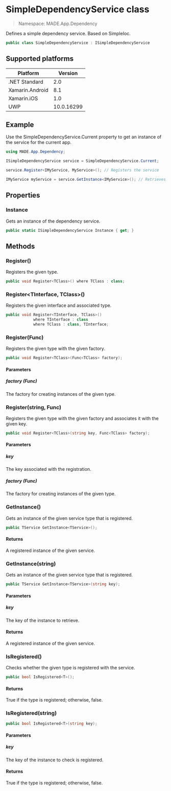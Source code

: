 # SimpleDependencyService class

> Namespace: MADE.App.Dependency

Defines a simple dependency service. Based on SimpleIoc.

```csharp
public class SimpleDependencyService : ISimpleDependencyService
```

## Supported platforms

| Platform | Version |
| --- | --- |
| .NET Standard | 2.0 |
| Xamarin.Android | 8.1 |
| Xamarin.iOS  | 1.0 |
| UWP | 10.0.16299 |

## Example

Use the SimpleDependencyService.Current property to get an instance of the service for the current app. 

```csharp
using MADE.App.Dependency;

ISimpleDependencyService service = SimpleDependencyService.Current;

service.Register<IMyService, MyService>(); // Registers the service

IMyService myService = service.GetInstance<IMyService>(); // Retrieves the registered instance
```

## Properties

### Instance

Gets an instance of the dependency service.

```csharp
public static ISimpleDependencyService Instance { get; }
```

## Methods

### Register<TClass>()

Registers the given type.

```csharp
public void Register<TClass>() where TClass : class;
```

### Register<TInterface, TClass>()

Registers the given interface and associated type.

```csharp
public void Register<TInterface, TClass>()
            where TInterface : class 
            where TClass : class, TInterface;
```

### Register<TClass>(Func<TClass>)

Registers the given type with the given factory.

```csharp
public void Register<TClass>(Func<TClass> factory);
```

#### Parameters
##### factory (Func<TClass>)
The factory for creating instances of the given type.

### Register<TClass>(string, Func<TClass>)

Registers the given type with the given factory and associates it with the given key.

```csharp
public void Register<TClass>(string key, Func<TClass> factory);
```

#### Parameters
##### key
The key associated with the registration.

##### factory (Func<TClass>)
The factory for creating instances of the given type.

### GetInstance<TService>()

Gets an instance of the given service type that is registered.

```csharp
public TService GetInstance<TService>();
```

#### Returns
A registered instance of the given service.

### GetInstance<TService>(string)

Gets an instance of the given service type that is registered.

```csharp
public TService GetInstance<TService>(string key);
```

#### Parameters
##### key
The key of the instance to retrieve.

#### Returns
A registered instance of the given service.

### IsRegistered<T>()

Checks whether the given type is registered with the service.

```csharp
public bool IsRegistered<T>();
```

#### Returns
True if the type is registered; otherwise, false.

### IsRegistered<T>(string)

```csharp
public bool IsRegistered<T>(string key);
```

#### Parameters
##### key
The key of the instance to check is registered.

#### Returns
True if the type is registered; otherwise, false.

